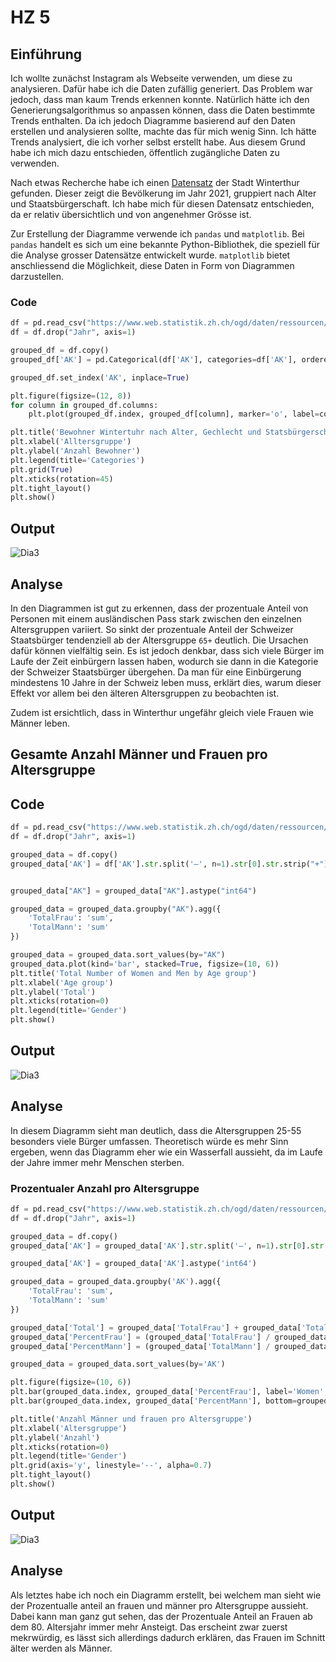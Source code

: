 # HZ 5

## Einführung

Ich wollte zunächst Instagram als Webseite verwenden, um diese zu analysieren. Dafür habe ich die Daten zufällig generiert. Das Problem war jedoch, dass man kaum Trends erkennen konnte. Natürlich hätte ich den Generierungsalgorithmus so anpassen können, dass die Daten bestimmte Trends enthalten. Da ich jedoch Diagramme basierend auf den Daten erstellen und analysieren sollte, machte das für mich wenig Sinn. Ich hätte Trends analysiert, die ich vorher selbst erstellt habe. Aus diesem Grund habe ich mich dazu entschieden, öffentlich zugängliche Daten zu verwenden.

Nach etwas Recherche habe ich einen [Datensatz](https://opendata.swiss/de/dataset/bevolkerung-der-stadt-winterthur-nach-alter-geschlecht-und-herkunft-ab-2021) der Stadt Winterthur gefunden. Dieser zeigt die Bevölkerung im Jahr 2021, gruppiert nach Alter und Staatsbürgerschaft. Ich habe mich für diesen Datensatz entschieden, da er relativ übersichtlich und von angenehmer Grösse ist.

Zur Erstellung der Diagramme verwende ich `pandas` und `matplotlib`. Bei `pandas` handelt es sich um eine bekannte Python-Bibliothek, die speziell für die Analyse grosser Datensätze entwickelt wurde. `matplotlib` bietet anschliessend die Möglichkeit, diese Daten in Form von Diagrammen darzustellen.


### Code

```python
df = pd.read_csv("https://www.web.statistik.zh.ch/ogd/daten/ressourcen/KTZH_00001521_00002899.csv", sep=",")
df = df.drop("Jahr", axis=1)

grouped_df = df.copy()
grouped_df['AK'] = pd.Categorical(df['AK'], categories=df['AK'], ordered=True)

grouped_df.set_index('AK', inplace=True)

plt.figure(figsize=(12, 8))
for column in grouped_df.columns:
    plt.plot(grouped_df.index, grouped_df[column], marker='o', label=column)

plt.title('Bewohner Wintertuhr nach Alter, Gechlecht und Statsbürgerschaft')
plt.xlabel('Alltersgruppe')
plt.ylabel('Anzahl Bewohner')
plt.legend(title='Categories')
plt.grid(True)
plt.xticks(rotation=45)  
plt.tight_layout()
plt.show()
```

## Output

![Dia3](/image/dia1.png)


## Analyse

In den Diagrammen ist gut zu erkennen, dass der prozentuale Anteil von Personen mit einem ausländischen Pass stark zwischen den einzelnen Altersgruppen variiert. So sinkt der prozentuale Anteil der Schweizer Staatsbürger tendenziell ab der Altersgruppe `65+` deutlich. Die Ursachen dafür können vielfältig sein. Es ist jedoch denkbar, dass sich viele Bürger im Laufe der Zeit einbürgern lassen haben, wodurch sie dann in die Kategorie der Schweizer Staatsbürger übergehen. Da man für eine Einbürgerung mindestens 10 Jahre in der Schweiz leben muss, erklärt dies, warum dieser Effekt vor allem bei den älteren Altersgruppen zu beobachten ist.

Zudem ist ersichtlich, dass in Winterthur ungefähr gleich viele Frauen wie Männer leben.


## Gesamte Anzahl Männer und Frauen pro Altersgruppe

## Code
```python
df = pd.read_csv("https://www.web.statistik.zh.ch/ogd/daten/ressourcen/KTZH_00001521_00002899.csv", sep=",")
df = df.drop("Jahr", axis=1)

grouped_data = df.copy()
grouped_data['AK'] = df['AK'].str.split('–', n=1).str[0].str.strip("+")


grouped_data["AK"] = grouped_data["AK"].astype("int64")

grouped_data = grouped_data.groupby("AK").agg({
    'TotalFrau': 'sum',
    'TotalMann': 'sum'
})

grouped_data = grouped_data.sort_values(by="AK")
grouped_data.plot(kind='bar', stacked=True, figsize=(10, 6))
plt.title('Total Number of Women and Men by Age group')
plt.xlabel('Age group')
plt.ylabel('Total')
plt.xticks(rotation=0) 
plt.legend(title='Gender')
plt.show()
```

## Output

![Dia3](/image/dia2.png)

## Analyse

In diesem Diagramm sieht man deutlich, dass die Altersgruppen 25-55 besonders viele Bürger umfassen. Theoretisch würde es mehr Sinn ergeben, wenn das Diagramm eher wie ein Wasserfall aussieht, da im Laufe der Jahre immer mehr Menschen sterben.

### Prozentualer Anzahl pro Altersgruppe

```python
df = pd.read_csv("https://www.web.statistik.zh.ch/ogd/daten/ressourcen/KTZH_00001521_00002899.csv", sep=",")
df = df.drop("Jahr", axis=1)

grouped_data = df.copy()
grouped_data['AK'] = grouped_data['AK'].str.split('–', n=1).str[0].str.strip("+")

grouped_data['AK'] = grouped_data['AK'].astype('int64')

grouped_data = grouped_data.groupby('AK').agg({
    'TotalFrau': 'sum',
    'TotalMann': 'sum'
})

grouped_data['Total'] = grouped_data['TotalFrau'] + grouped_data['TotalMann']
grouped_data['PercentFrau'] = (grouped_data['TotalFrau'] / grouped_data['Total']) * 100
grouped_data['PercentMann'] = (grouped_data['TotalMann'] / grouped_data['Total']) * 100

grouped_data = grouped_data.sort_values(by='AK')

plt.figure(figsize=(10, 6))
plt.bar(grouped_data.index, grouped_data['PercentFrau'], label='Women', color='lightcoral')
plt.bar(grouped_data.index, grouped_data['PercentMann'], bottom=grouped_data['PercentFrau'], label='Men', color='steelblue')

plt.title('Anzahl Männer und frauen pro Altersgruppe')
plt.xlabel('Altersgruppe')
plt.ylabel('Anzahl')
plt.xticks(rotation=0)
plt.legend(title='Gender')
plt.grid(axis='y', linestyle='--', alpha=0.7)
plt.tight_layout()
plt.show()

```


## Output

![Dia3](/image/dia3.png)

## Analyse

Als letztes habe ich noch ein Diagramm erstellt, bei welchem man sieht wie der Prozentualle anteil an frauen und männer pro Altersgruppe aussieht. Dabei kann man ganz gut sehen, das der Prozentuale Anteil an Frauen ab dem 80. Altersjahr immer mehr Ansteigt. Das erscheint zwar zuerst mekrwürdig, es lässt sich allerdings dadurch erklären, das Frauen im Schnitt älter werden als Männer. 